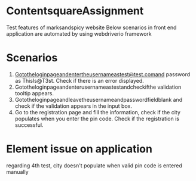# ContentsquareAssignment
Test features of marksandspicy website
Below scenarios in front end application are automated by using webdriverio framework

# Scenarios
1. Gototheloginpageandentertheusernameastest@test.comand password as ThisIs@T3st. Check if there is an error displayed.
2. Gototheloginpageandenterusernameastestandcheckifthe validation tooltip appears.
3. Gototheloginpageandleavetheusernameandpasswordfieldblank and check if the validation appears in the input box.
4. Go to the registration page and fill the information, check if the city populates when you enter the pin code. Check if the registration is successful.


# Element issue on application
regarding 4th test, city doesn't populate when valid pin code is entered manually 
